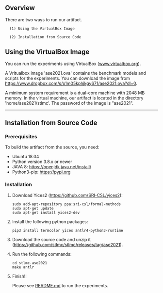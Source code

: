 ## Overview

There are two ways to run our artifact.

      (1) Using the VirtualBox Image 
      
      (2) Installation from Source Code

## Using the VirtualBox Image

You can run the experiments using VirtualBox (www.virtualbox.org). 

A Vritualbox image 'ase2021.ova' contains the benchmark models and scripts for the experiments. 
You can download the image from https://www.dropbox.com/s/o1m05kphjkgy671/ase2021.ova?dl=0.

A minimum system requirement is a dual-core machine with 2048 MB memory. In the virtual machine, 
our artifact is located in the directory 'home/ase2021/stlmc'. The password of the image is "ase2021".

---

## Installation from Source Code

### Prerequisites

To build the artifact from the source, you need:

- Ubuntu 18.04
- Python version 3.8.x or newer
- JAVA 8: https://openjdk.java.net/install/
- Python3-pip: https://pypi.org

### Installation

1. Download Yices2 (https://github.com/SRI-CSL/yices2):

   ~~~
   sudo add-apt-repository ppa:sri-csl/formal-methods
   sudo apt-get update
   sudo apt-get install yices2-dev
   ~~~

2. Install the following python packages:

   ~~~
   pip3 install termcolor yices antlr4-python3-runtime
   ~~~

3. Download the source code and unzip it (https://github.com/stlmc/stlmc/releases/tag/ase2021).
4. Run the following commands:

   ~~~
   cd stlmc-ase2021
   make antlr
   ~~~

6. Finish!!

   Please see [README.md](README.md#running-the-experiments) to run the experiments. 

